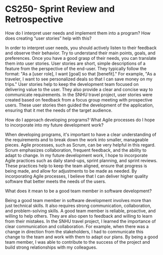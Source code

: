 # CS250- Sprint Review and Retrospective

How do I interpret user needs and implement them into a program? How does creating “user stories” help with this?

In order to interpret user needs, you should actively listen to their feedback and observe their behavior. Try to understand their main points, goals, and preferences. Once you have a good grasp of their needs, you can translate them into user stories. User stories are short, simple descriptions of a feature from the perspective of the end-user. They typically follow the format: "As a [user role], I want [goal] so that [benefit]." For example, "As a traveler, I want to see personalized deals so that I can save money on my trips." User stories help to keep the development team focused on delivering value to the user. They also provide a clear and concise way to communicate requirements. In the SNHU travel project, user stories were created based on feedback from a focus group meeting with prospective users. These user stories then guided the development of the application, ensuring that it met the needs of the target audience.

How do I approach developing programs? What Agile processes do I hope to incorporate into my future development work?

When developing programs, it's important to have a clear understanding of the requirements and to break down the work into smaller, manageable pieces. Agile processes, such as Scrum, can be very helpful in this regard. Scrum emphasizes collaboration, frequent feedback, and the ability to adapt to change. In my future development work, I hope to incorporate Agile practices such as daily stand-ups, sprint planning, and sprint reviews. These practices help to keep the team aligned, ensure that progress is being made, and allow for adjustments to be made as needed. By incorporating Agile processes, I believe that I can deliver higher quality software that better meets the needs of the users.

What does it mean to be a good team member in software development?

Being a good team member in software development involves more than just technical skills. It also requires strong communication, collaboration, and problem-solving skills. A good team member is reliable, proactive, and willing to help others. They are also open to feedback and willing to learn from their mistakes. In the SNHU travel project, I learned the importance of clear communication and collaboration. For example, when there was a change in direction from the stakeholders, I had to communicate this change to the team and work with them to adapt our plans. By being a good team member, I was able to contribute to the success of the project and build strong relationships with my colleagues.
